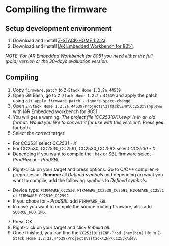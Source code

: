 # Compiling the firmware

## Setup development environment
1. Download and install [Z-STACK-HOME 1.2.2a](http://www.ti.com/tool/z-stack-archive).
2. Download and install [IAR Embedded Workbench for 8051](https://www.iar.com/iar-embedded-workbench/#!?architecture=8051).

*NOTE: For IAR Embedded Workbench for 8051 you need either the full (paid) version or the 30-days evaluation version.*

## Compiling
1. Copy `firmware.patch` to `Z-Stack Home 1.2.2a.44539`
2. Open Git Bash, go to `Z-Stack Home 1.2.2a.44539` and apply the patch using `git apply firmware.patch --ignore-space-change`.
3. Open `Z-Stack Home 1.2.2a.44539\Projects\zstack\ZNP\CC253x\znp.eww` with IAR Embedded workbench for 8051.
4. You will get a warning: *The project file 'CC253(0/1).ewp' is in an old format. Would you like to convert it for use with this version?*. Press **yes** for both.
5. Select the correct target:
  - For CC2531 select *CC2531 - X*
  - For CC2530, CC2530_CC2591, CC2530_CC2592 select *CC2530 - X*
  - Depending if you want to compile the `.hex` or SBL firmware select *- ProdHex* or *- ProdSBL*
6. Right-click on your target and press options. Go to C/C++ compiler -> preprocessor. **Remove** all *Defined symbols* and depending on what you want to compile, add the following symbols to *Defined symbols*:
- Device type: `FIRMWARE_CC2530`, `FIRMWARE_CC2530_CC2591`, `FIRMWARE_CC2531` or `FIRMWARE_CC2530_CC2592`
- If you chose for *- ProdSBL* add `FIRMWARE_SBL`.
- In case you want to compile the source routing firmware, also add `SOURCE_ROUTING`.
7. Press OK.
8. Right-click on your target and click *Rebuild all*.
9. Once finished, you can find the `CC253(0|1)ZNP-Prod.(hex|bin)` file in `Z-Stack Home 1.2.2a.44539\Projects\zstack\ZNP\CC253x\dev`.
